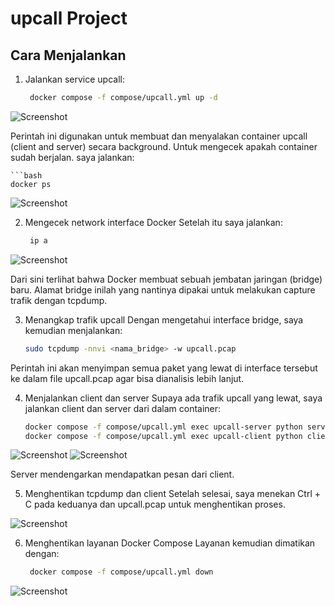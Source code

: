 # upcall Project
## Cara Menjalankan

1. Jalankan service upcall:
   
   ```bash
    docker compose -f compose/upcall.yml up -d

![Screenshot](/upcall/images/image1.png)

Perintah ini digunakan untuk membuat dan menyalakan container upcall (client and server) secara background.
Untuk mengecek apakah container sudah berjalan. saya jalankan:
    
    ```bash
    docker ps

![Screenshot](/upcall/images/image2.png)

2. Mengecek network interface Docker
Setelah itu saya jalankan:
    
    ```bash
     ip a

![Screenshot](/upcall/images/image3.png)


Dari sini terlihat bahwa Docker membuat sebuah jembatan jaringan (bridge) baru. Alamat bridge inilah yang nantinya dipakai untuk melakukan capture trafik dengan tcpdump.

3. Menangkap trafik upcall
Dengan mengetahui interface bridge, saya kemudian menjalankan:
    
    ```bash
    sudo tcpdump -nnvi <nama_bridge> -w upcall.pcap

Perintah ini akan menyimpan semua paket yang lewat di interface tersebut ke dalam file upcall.pcap agar bisa dianalisis lebih lanjut.

4. Menjalankan client dan server
Supaya ada trafik upcall yang lewat, saya jalankan client dan server dari dalam container:
    
    ```bash
    docker compose -f compose/upcall.yml exec upcall-server python servercall.py
    docker compose -f compose/upcall.yml exec upcall-client python clientcall.py

![Screenshot](/upcall/images/image4.png)
![Screenshot](/upcall/images/image6.png)

Server mendengarkan mendapatkan pesan dari client.

5. Menghentikan tcpdump dan client
Setelah selesai, saya menekan Ctrl + C pada keduanya dan upcall.pcap untuk menghentikan proses.

![Screenshot](/upcall/images/image7.png)

6. Menghentikan layanan Docker Compose
Layanan kemudian dimatikan dengan:
    
    ```bash
     docker compose -f compose/upcall.yml down

![Screenshot](/upcall/images/image8.png)

